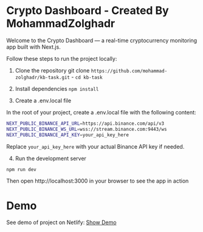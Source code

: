 # Crypto Dashboard - Created By MohammadZolghadr

Welcome to the Crypto Dashboard — a real-time cryptocurrency monitoring app built with Next.js.

Follow these steps to run the project locally:

1. Clone the repository
   git clone `https://github.com/mohammad-zolghadr/kb-task.git` -
   `cd kb-task`

2. Install dependencies
   `npm install`

3. Create a .env.local file

In the root of your project, create a .env.local file with the following content:

```bash
NEXT_PUBLIC_BINANCE_API_URL=https://api.binance.com/api/v3
NEXT_PUBLIC_BINANCE_WS_URL=wss://stream.binance.com:9443/ws
NEXT_PUBLIC_BINANCE_API_KEY=your_api_key_here
```

Replace `your_api_key_here` with your actual Binance API key if needed.

4. Run the development server

```bash
npm run dev
```

Then open http://localhost:3000
in your browser to see the app in action

# Demo

See demo of project on Netlify: [Show Demo](https://kb-task.netlify.app/)
